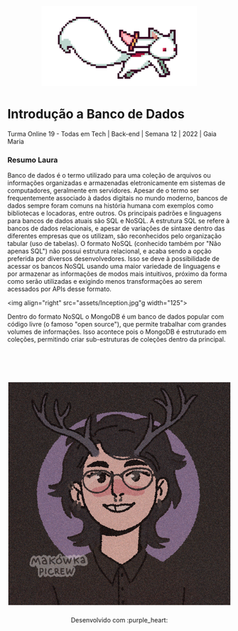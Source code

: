 <h1 align="center">
  <img src="assets/kyubey (1).gif" alt="gif Kyubei" width="350">
</h1>

# Introdução a Banco de Dados

Turma Online 19 - Todas em Tech  | Back-end | Semana 12 | 2022 | Gaia Maria

### Resumo Laura

Banco de dados é o termo utilizado para uma coleção de arquivos ou informações organizadas e armazenadas eletronicamente em sistemas de computadores, geralmente em servidores. Apesar de o termo ser frequentemente associado à dados digitais no mundo moderno, bancos de dados sempre foram comuns na história humana com exemplos como bibliotecas e locadoras, entre outros. 
Os principais padrões e linguagens para bancos de dados atuais são SQL e NoSQL. A estrutura SQL se refere à bancos de dados relacionais, e apesar de variações de síntaxe dentro das diferentes empresas que os utilizam, são reconhecidos pelo organização tabular (uso de tabelas). O formato NoSQL (conhecido também por "Não apenas SQL") não possui estrutura relacional, e acaba sendo a opção preferida por diversos desenvolvedores. Isso se deve à possibilidade de acessar os bancos NoSQL usando uma maior variedade de linguagens e por armazenar as informações de modos mais intuitivos, próximo da forma como serão utilizadas e exigindo menos transformações ao serem acessados por APIs desse formato.

  <img align="right" src="assets/Inception.jpg"g width="125">

Dentro do formato NoSQL o MongoDB é um banco de dados popular com código livre (o famoso "open source"), que permite trabalhar com grandes volumes de informações. Isso acontece pois o MongoDB é estruturado em coleções, permitindo criar sub-estruturas de coleções dentro da principal.

<br>
<br>


<h1 align="center">
  <img src="assets/picrew Laura.png" alt="Picrew ilustrativo da aluna Laura" width="500">
</h1>

<p align="center">
Desenvolvido com :purple_heart:  
</p>